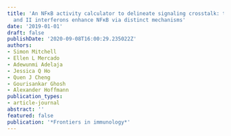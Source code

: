 ```yaml
---
title: 'An NFκB activity calculator to delineate signaling crosstalk: type I
  and II interferons enhance NFκB via distinct mechanisms'
date: '2019-01-01'
draft: false
publishDate: '2020-09-08T16:00:29.235022Z'
authors:
- Simon Mitchell
- Ellen L Mercado
- Adewunmi Adelaja
- Jessica Q Ho
- Quen J Cheng
- Gourisankar Ghosh
- Alexander Hoffmann
publication_types:
- article-journal
abstract: ''
featured: false
publication: '*Frontiers in immunology*'
---
```


